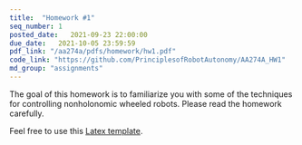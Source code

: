```yaml
---
title:  "Homework #1"
seq_number: 1
posted_date:   2021-09-23 22:00:00
due_date:   2021-10-05 23:59:59
pdf_link: "/aa274a/pdfs/homework/hw1.pdf"
code_link: "https://github.com/PrinciplesofRobotAutonomy/AA274A_HW1"
md_group: "assignments"
---
```


The goal of this homework is to familiarize you with some of the techniques for controlling nonholonomic wheeled robots. Please read the homework carefully.

Feel free to use this [Latex template](/aa274a/pdfs/homework/hw.tex).

